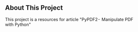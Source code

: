 ## About This Project

This project is a resources for article "PyPDF2 -  Manipulate PDF with Python"

